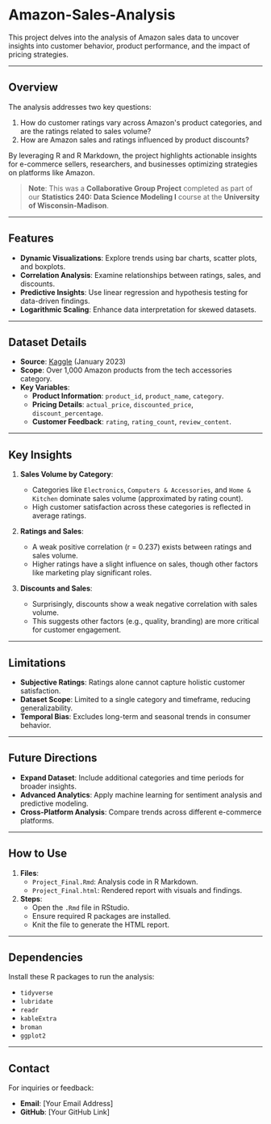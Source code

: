 # Amazon-Sales-Analysis

This project delves into the analysis of Amazon sales data to uncover insights into customer behavior, product performance, and the impact of pricing strategies.

---

## Overview

The analysis addresses two key questions:
1. How do customer ratings vary across Amazon's product categories, and are the ratings related to sales volume?
2. How are Amazon sales and ratings influenced by product discounts?

By leveraging R and R Markdown, the project highlights actionable insights for e-commerce sellers, researchers, and businesses optimizing strategies on platforms like Amazon.

> **Note**: This was a **Collaborative Group Project** completed as part of our **Statistics 240: Data Science Modeling I** course at the **University of Wisconsin-Madison**.

---

## Features

- **Dynamic Visualizations**: Explore trends using bar charts, scatter plots, and boxplots.
- **Correlation Analysis**: Examine relationships between ratings, sales, and discounts.
- **Predictive Insights**: Use linear regression and hypothesis testing for data-driven findings.
- **Logarithmic Scaling**: Enhance data interpretation for skewed datasets.

---

## Dataset Details

- **Source**: [Kaggle](https://www.kaggle.com/datasets/karkavelrajaj/amazon-sales-dataset/data) (January 2023)
- **Scope**: Over 1,000 Amazon products from the tech accessories category.
- **Key Variables**:
  - **Product Information**: `product_id`, `product_name`, `category`.
  - **Pricing Details**: `actual_price`, `discounted_price`, `discount_percentage`.
  - **Customer Feedback**: `rating`, `rating_count`, `review_content`.

---

## Key Insights

1. **Sales Volume by Category**:
   - Categories like `Electronics`, `Computers & Accessories`, and `Home & Kitchen` dominate sales volume (approximated by rating count).
   - High customer satisfaction across these categories is reflected in average ratings.

2. **Ratings and Sales**:
   - A weak positive correlation (r = 0.237) exists between ratings and sales volume.
   - Higher ratings have a slight influence on sales, though other factors like marketing play significant roles.

3. **Discounts and Sales**:
   - Surprisingly, discounts show a weak negative correlation with sales volume.
   - This suggests other factors (e.g., quality, branding) are more critical for customer engagement.

---

## Limitations

- **Subjective Ratings**: Ratings alone cannot capture holistic customer satisfaction.
- **Dataset Scope**: Limited to a single category and timeframe, reducing generalizability.
- **Temporal Bias**: Excludes long-term and seasonal trends in consumer behavior.

---

## Future Directions

- **Expand Dataset**: Include additional categories and time periods for broader insights.
- **Advanced Analytics**: Apply machine learning for sentiment analysis and predictive modeling.
- **Cross-Platform Analysis**: Compare trends across different e-commerce platforms.

---

## How to Use

1. **Files**:
   - `Project_Final.Rmd`: Analysis code in R Markdown.
   - `Project_Final.html`: Rendered report with visuals and findings.
2. **Steps**:
   - Open the `.Rmd` file in RStudio.
   - Ensure required R packages are installed.
   - Knit the file to generate the HTML report.

---

## Dependencies

Install these R packages to run the analysis:
- `tidyverse`
- `lubridate`
- `readr`
- `kableExtra`
- `broman`
- `ggplot2`

---

## Contact

For inquiries or feedback:
- **Email**: [Your Email Address]  
- **GitHub**: [Your GitHub Link]
